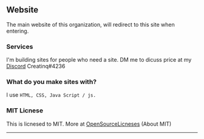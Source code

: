 ## Website

The main website of this organization, will redirect to this site when entering.

### Services

I'm building sites for people who need a site.
DM me to dicuss price at my [Discord](https://discord.com/users/963412628967936061) Creatinq#4236

### What do you make sites with?

I use 
```HTML, CSS, Java Script / js.```

### MIT Licnese
This is licnesed to MIT.
More at [OpenSourceLicneses](https://opensource.org/licenses/MIT) (About MIT)

----------------------------------------------------------------------------------------------------------


